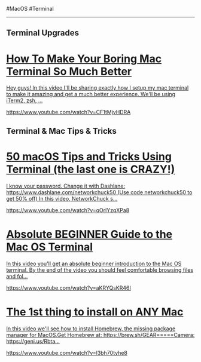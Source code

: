 #MacOS #Terminal 
- - -
## Terminal Upgrades
<div class="rich-link-card-container"><a class="rich-link-card" href="https://www.youtube.com/watch?v=CF1tMjvHDRA" target="_blank">
	<div class="rich-link-image-container">
		<div class="rich-link-image" style="background-image: url('https://i.ytimg.com/vi/CF1tMjvHDRA/maxresdefault.jpg')">
	</div>
	</div>
	<div class="rich-link-card-text">
		<h1 class="rich-link-card-title">How To Make Your Boring Mac Terminal So Much Better</h1>
		<p class="rich-link-card-description">
		Hey guys! In this video I'll be sharing exactly how I setup my mac terminal to make it amazing and get a much better experience. We'll be using iTerm2, zsh, ...
		</p>
		<p class="rich-link-href">
		https://www.youtube.com/watch?v=CF1tMjvHDRA
		</p>
	</div>
</a></div>

## Terminal & Mac Tips & Tricks
<div class="rich-link-card-container"><a class="rich-link-card" href="https://www.youtube.com/watch?v=qOrlYzqXPa8" target="_blank">
	<div class="rich-link-image-container">
		<div class="rich-link-image" style="background-image: url('https://i.ytimg.com/vi/qOrlYzqXPa8/maxresdefault.jpg')">
	</div>
	</div>
	<div class="rich-link-card-text">
		<h1 class="rich-link-card-title">50 macOS Tips and Tricks Using Terminal (the last one is CRAZY!)</h1>
		<p class="rich-link-card-description">
		I know your password. Change it with Dashlane: https://www.dashlane.com/networkchuck50 (Use code networkchuck50 to get 50% off) In this video, NetworkChuck s...
		</p>
		<p class="rich-link-href">
		https://www.youtube.com/watch?v=qOrlYzqXPa8
		</p>
	</div>
</a></div>
<div class="rich-link-card-container"><a class="rich-link-card" href="https://www.youtube.com/watch?v=aKRYQsKR46I" target="_blank">
	<div class="rich-link-image-container">
		<div class="rich-link-image" style="background-image: url('https://i.ytimg.com/vi/aKRYQsKR46I/maxresdefault.jpg')">
	</div>
	</div>
	<div class="rich-link-card-text">
		<h1 class="rich-link-card-title">Absolute BEGINNER Guide to the Mac OS Terminal</h1>
		<p class="rich-link-card-description">
		In this video you'll get an absolute beginner introduction to the Mac OS terminal. By the end of the video you should feel comfortable browsing files and fol...
		</p>
		<p class="rich-link-href">
		https://www.youtube.com/watch?v=aKRYQsKR46I
		</p>
	</div>
</a></div>
<div class="rich-link-card-container"><a class="rich-link-card" href="https://www.youtube.com/watch?v=l3bh70tyhe8" target="_blank">
	<div class="rich-link-image-container">
		<div class="rich-link-image" style="background-image: url('https://i.ytimg.com/vi/l3bh70tyhe8/maxresdefault.jpg')">
	</div>
	</div>
	<div class="rich-link-card-text">
		<h1 class="rich-link-card-title">The 1st thing to install on ANY Mac</h1>
		<p class="rich-link-card-description">
		In this video we'll see how to install Homebrew, the missing package manager for MacOS.Get Homebrew at: https://brew.sh/GEAR=====Camera: https://geni.us/Rbta...
		</p>
		<p class="rich-link-href">
		https://www.youtube.com/watch?v=l3bh70tyhe8
		</p>
	</div>
</a></div>

